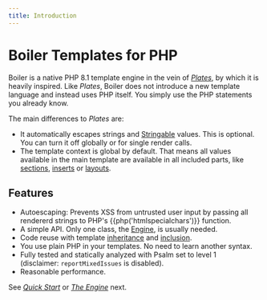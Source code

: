 ```yaml
---
title: Introduction
---
```

Boiler Templates for PHP
========================

Boiler is a native PHP 8.1 template engine in the vein of *[Plates](https://platesphp.com/)*,
by which it is heavily inspired. Like *Plates*, Boiler does not introduce a new template 
language and instead uses PHP itself. You simply use the PHP statements you already know.

The main differences to *Plates* are:

* It automatically escapes strings and [Stringable](https://www.php.net/manual/en/class.stringable.php) values. This is optional. You can turn it off globally or for single render calls.
* The template context is global by default. That means all values available in the main template are 
  available in all included parts, like [sections](sections.md), [inserts](inserts.md) or
  [layouts](layouts.md).

## Features

* Autoescaping: Prevents XSS from untrusted user input by passing all rendererd strings
  to PHP's {{php('htmlspecialchars')}} function.
* A simple API. Only one class, the [Engine](engine.md), is usually needed.
* Code reuse with template [inheritance](layouts.md) and [inclusion](inserts.md).
* You use plain PHP in your templates. No need to learn another syntax.
* Fully tested and statically analyzed with Psalm set to level 1  
  (disclaimer: `reportMixedIssues` is disabled).
* Reasonable performance.

See [*Quick Start*](quickstart.md) or [*The Engine*](engine.md) next.
